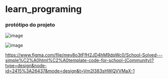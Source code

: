 # learn_programing

### protótipo do projeto 

![image](https://github.com/RamanCavalcante/learn_programing/assets/31856676/5f053b93-2ff5-4e46-8e9f-8781a7b693d9)

![image](https://github.com/RamanCavalcante/learn_programing/assets/31856676/82aa325b-ce5d-405d-b268-18c370e3969e)

https://www.figma.com/file/mey8o3tFfH2JD4hM9dpWc0/School-Solved---simple%C2%A0html%C2%A0template-code-for-school-(Community)?type=design&node-id=2415%3A26437&mode=design&t=Vm2l383sHWQVVMaX-1
